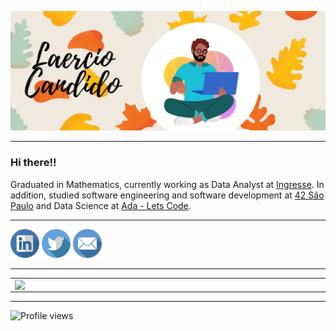 ![Representação de Laercio sentado de pernas cruzadas com um notebook na mão em um fundo com folhas](https://github.com/LaercioCandido/LaercioCandido/blob/main/capa.png)

-------

### Hi there!!

Graduated in Mathematics, currently working as Data Analyst at <a href="https://www.ingresse.com/">Ingresse</a>. In addition, studied software engineering and software development at <a href="https://www.42sp.org.br/">42 São Paulo</a> and Data Science at <a href="https://ada.tech/sou-aluno/experiencia">Ada - Lets Code</a>.

-------

<a href="https://www.linkedin.com/in/laerciocandido"><img src="https://github.com/LaercioCandido/LaercioCandido/blob/main/linkedin.png" alt="link pro linkedin" width="46"></img></a>
<a href="https://www.twitter.com/lahhalcandido"><img src="https://github.com/LaercioCandido/LaercioCandido/blob/main/twitter.png" alt="link pro twitter" width="46"></img></a>
<a href="mailto:lcs_junior@yahoo.com.br"><img src="https://github.com/LaercioCandido/LaercioCandido/blob/main/email.png" alt="mande-me um email" width="46"></img></a>


--------

<center>
<table>
    <tr>
        <td><img width="495px" align="left" src="https://github-readme-stats.vercel.app/api?username=laerciocandido&hide=prs,issues&theme=buefy"/></td>
        <td><img width="400px" align="left" src="https://github-readme-stats.vercel.app/api/top-langs/?username=laerciocandido&theme=buefy" /></td>
    </tr>   
</table>
</center>

--------


![Profile views](https://komarev.com/ghpvc/?username=laerciocandido&color=blue&style=flat)

